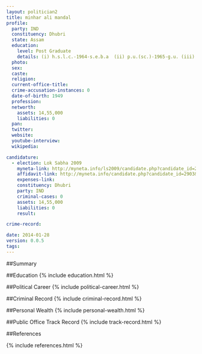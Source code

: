 ```yaml
---
layout: politician2
title: minhar ali mandal
profile: 
  party: IND
  constituency: Dhubri
  state: Assam
  education: 
    level: Post Graduate
    details: (i) h.s.l.c.-1964-s.e.b.a  (ii) p.u.(sc.)-1965-g.u. (iii) b.a.-1968-g.u.  (iv) m.a.-1971-g.u. (v) l.l.b.-1974-g.u.
  photo: 
  sex: 
  caste: 
  religion: 
  current-office-title: 
  crime-accusation-instances: 0
  date-of-birth: 1949
  profession: 
  networth: 
    assets: 14,55,000
    liabilities: 0
  pan: 
  twitter: 
  website: 
  youtube-interview: 
  wikipedia: 

candidature: 
  - election: Lok Sabha 2009
    myneta-link: http://myneta.info/ls2009/candidate.php?candidate_id=2903
    affidavit-link: http://myneta.info/candidate.php?candidate_id=2903&scan=original
    expenses-link: 
    constituency: Dhubri 
    party: IND
    criminal-cases: 0
    assets: 14,55,000
    liabilities: 0
    result:  

crime-record: 

date: 2014-01-28
version: 0.0.5
tags: 
---
```

##Summary


##Education
{% include education.html %}


##Political Career
{% include political-career.html %}


##Criminal Record
{% include criminal-record.html %}


##Personal Wealth
{% include personal-wealth.html %}


##Public Office Track Record
{% include track-record.html %}


##References


{% include references.html %}